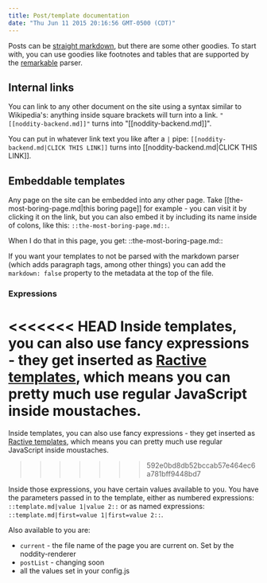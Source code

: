 ```yaml
---
title: Post/template documentation
date: "Thu Jun 11 2015 20:16:56 GMT-0500 (CDT)"
---
```


Posts can be [straight markdown](https://github.com/adam-p/markdown-here/wiki/Markdown-Cheatsheet), but there are some other goodies.  To start with, you can use goodies like footnotes and tables that are supported by the [remarkable](https://www.npmjs.com/package/remarkable#syntax-extensions) parser.

## Internal links

You can link to any other document on the site using a syntax similar to Wikipedia's: anything inside square brackets will turn into a link.  `"[[noddity-backend.md]]"` turns into "[[noddity-backend.md]]".

You can put in whatever link text you like after a `|` pipe: `[[noddity-backend.md|CLICK THIS LINK]]` turns into [[noddity-backend.md|CLICK THIS LINK]].

## Embeddable templates

Any page on the site can be embedded into any other page.  Take [[the-most-boring-page.md|this boring page]] for example - you can visit it by clicking it on the link, but you can also embed it by including its name inside of colons, like this: `::the-most-boring-page.md::`.

When I do that in this page, you get: ::the-most-boring-page.md::

If you want your templates to not be parsed with the markdown parser (which adds paragraph tags, among other things) you can add the `markdown: false` property to the metadata at the top of the file.

### Expressions

<<<<<<< HEAD
Inside templates, you can also use fancy expressions - they get inserted as [Ractive templates](https://ractivejs.org/docs/latest/mustaches.html), which means you can pretty much use regular JavaScript inside moustaches.
=======
Inside templates, you can also use fancy expressions - they get inserted as [Ractive templates](http://docs.ractivejs.org/latest/mustaches), which means you can pretty much use regular JavaScript inside moustaches.
>>>>>>> 592e0bd8db52bccab57e464ec6a781bff9448bd7

Inside those expressions, you have certain values available to you.  You have the parameters passed in to the template, either as numbered expressions: `::template.md|value 1|value 2::` or as named expressions: `::template.md|first=value 1|first=value 2::`.

Also available to you are:

- `current` - the file name of the page you are current on.  Set by the noddity-renderer
- `postList` - changing soon
- all the values set in your config.js
